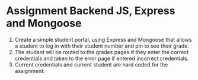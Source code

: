 # Assignment Backend JS, Express and Mongoose

1. Create a simple student portal, using Express and Mongoose that allows a student to log in with their student number and pin to see their grade.
2. The student will be routed to the grades pages if they enter the correct credentials and taken to the error page if entered incorrect credentials.
3. Current credentials and current student are hard coded for the assignment.